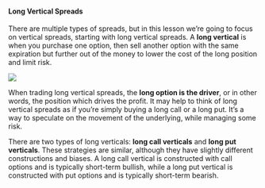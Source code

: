 #### Long Vertical Spreads

There are multiple types of spreads, but in this lesson we’re going to focus on vertical spreads, starting with long vertical spreads. A **long vertical** is when you purchase one option, then sell another option with the same expiration but further out of the money to lower the cost of the long position and limit risk.

![](https://education.ameritrade.com/content/cms/images/BDTO_Lesson_5.20.01.jpg)

When trading long vertical spreads, the **long option is the driver**, or in other words, the position which drives the profit. It may help to think of long vertical spreads as if you’re simply buying a long call or a long put. It’s a way to speculate on the movement of the underlying, while managing some risk.

There are two types of long verticals: **long call verticals** and **long put verticals**. These strategies are similar, although they have slightly different constructions and biases. A long call vertical is constructed with call options and is typically short-term bullish, while a long put vertical is constructed with put options and is typically short-term bearish.


<!--stackedit_data:
eyJoaXN0b3J5IjpbNDc0MTkxNjEwXX0=
-->